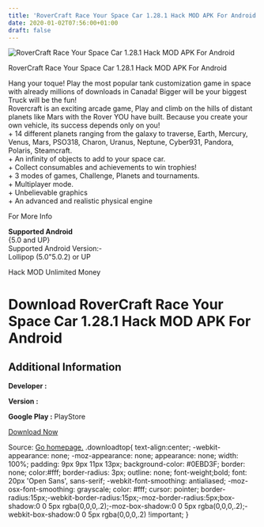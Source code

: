 ```yaml
---
title: 'RoverCraft Race Your Space Car 1.28.1 Hack MOD APK For Android'
date: 2020-01-02T07:56:00+01:00
draft: false
---
```


![RoverCraft Race Your Space Car 1.28.1 Hack MOD APK For Android](https://i1.wp.com/apkhome.net/wp-content/uploads/2017/05/RoverCraft-Race-Your-Space-Car-1.28.1.png "RoverCraft Race Your Space Car 1.28.1 Hack MOD APK For Android")

  

RoverCraft Race Your Space Car 1.28.1 Hack MOD APK For Android

Hang your toque! Play the most popular tank customization game in space with already millions of downloads in Canada! Bigger will be your biggest Truck will be the fun!  
Rovercraft is an exciting arcade game, Play and climb on the hills of distant planets like Mars with the Rover YOU have built. Because you create your own vehicle, its success depends only on you!  
\+ 14 different planets ranging from the galaxy to traverse, Earth, Mercury, Venus, Mars, PSO318, Charon, Uranus, Neptune, Cyber931, Pandora, Polaris, Steamcraft.  
\+ An infinity of objects to add to your space car.  
\+ Collect consumables and achievements to win trophies!  
\+ 3 modes of games, Challenge, Planets and tournaments.  
\+ Multiplayer mode.  
\+ Unbelievable graphics  
\+ An advanced and realistic physical engine

For More Info

**Supported Android**  
{5.0 and UP}  
Supported Android Version:-  
Lollipop (5.0"5.0.2) or UP

Hack MOD Unlimited Money

Download RoverCraft Race Your Space Car 1.28.1 Hack MOD APK For Android
=======================================================================

Additional Information
----------------------

**Developer :**

**Version :**

**Google Play :** PlayStore

  

[Download Now](https://store4app.co/post/rovercraft-race-your-space-car-1-28-1-hack-mod-apk-for-android_1573672270)

  
Source: [Go homepage.](https://store4app.co/post/rovercraft-race-your-space-car-1-28-1-hack-mod-apk-for-android_1573672270) .downloadtop{ text-align:center; -webkit-appearance: none; -moz-appearance: none; appearance: none; width: 100%; padding: 9px 9px 11px 13px; background-color: #0EBD3F; border: none; color:#fff; border-radius: 3px; outline: none; font-weight;bold; font: 20px 'Open Sans', sans-serif; -webkit-font-smoothing: antialiased; -moz-osx-font-smoothing: grayscale; color: #fff; cursor: pointer; border-radius:15px;-webkit-border-radius:15px;-moz-border-radius:5px;box-shadow:0 0 5px rgba(0,0,0,.2);-moz-box-shadow:0 0 5px rgba(0,0,0,.2);-webkit-box-shadow:0 0 5px rgba(0,0,0,.2) !important; }